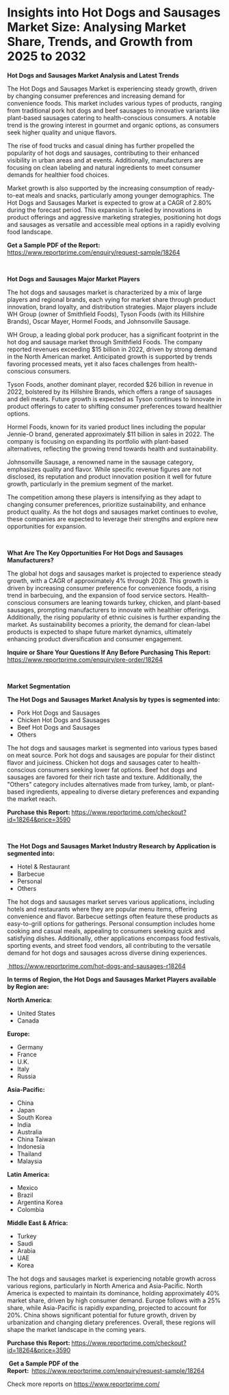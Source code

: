 <p><h1>Insights into Hot Dogs and Sausages Market Size: Analysing Market Share, Trends, and Growth from 2025 to 2032</h1></p><p><strong>Hot Dogs and Sausages Market Analysis and Latest Trends</strong></p>
<p><p>The Hot Dogs and Sausages Market is experiencing steady growth, driven by changing consumer preferences and increasing demand for convenience foods. This market includes various types of products, ranging from traditional pork hot dogs and beef sausages to innovative variants like plant-based sausages catering to health-conscious consumers. A notable trend is the growing interest in gourmet and organic options, as consumers seek higher quality and unique flavors. </p><p>The rise of food trucks and casual dining has further propelled the popularity of hot dogs and sausages, contributing to their enhanced visibility in urban areas and at events. Additionally, manufacturers are focusing on clean labeling and natural ingredients to meet consumer demands for healthier food choices. </p><p>Market growth is also supported by the increasing consumption of ready-to-eat meals and snacks, particularly among younger demographics. The Hot Dogs and Sausages Market is expected to grow at a CAGR of 2.80% during the forecast period. This expansion is fueled by innovations in product offerings and aggressive marketing strategies, positioning hot dogs and sausages as versatile and accessible meal options in a rapidly evolving food landscape.</p></p>
<p><strong>Get a Sample PDF of the Report:&nbsp;</strong> <a href="https://www.reportprime.com/enquiry/request-sample/18264?utm_campaign=3365&utm_medium=2&utm_source=Github&utm_content=ia&utm_term=19032025&utm_id=hot-dogs-and-sausages">https://www.reportprime.com/enquiry/request-sample/18264</a></p>
<p>&nbsp;</p>
<p><strong>Hot Dogs and Sausages Major Market Players</strong></p>
<p><p>The hot dogs and sausages market is characterized by a mix of large players and regional brands, each vying for market share through product innovation, brand loyalty, and distribution strategies. Major players include WH Group (owner of Smithfield Foods), Tyson Foods (with its Hillshire Brands), Oscar Mayer, Hormel Foods, and Johnsonville Sausage. </p><p>WH Group, a leading global pork producer, has a significant footprint in the hot dog and sausage market through Smithfield Foods. The company reported revenues exceeding $15 billion in 2022, driven by strong demand in the North American market. Anticipated growth is supported by trends favoring processed meats, yet it also faces challenges from health-conscious consumers.</p><p>Tyson Foods, another dominant player, recorded $26 billion in revenue in 2022, bolstered by its Hillshire Brands, which offers a range of sausages and deli meats. Future growth is expected as Tyson continues to innovate in product offerings to cater to shifting consumer preferences toward healthier options.</p><p>Hormel Foods, known for its varied product lines including the popular Jennie-O brand, generated approximately $11 billion in sales in 2022. The company is focusing on expanding its portfolio with plant-based alternatives, reflecting the growing trend towards health and sustainability.</p><p>Johnsonville Sausage, a renowned name in the sausage category, emphasizes quality and flavor. While specific revenue figures are not disclosed, its reputation and product innovation position it well for future growth, particularly in the premium segment of the market.</p><p>The competition among these players is intensifying as they adapt to changing consumer preferences, prioritize sustainability, and enhance product quality. As the hot dogs and sausages market continues to evolve, these companies are expected to leverage their strengths and explore new opportunities for expansion.</p></p>
<p>&nbsp;</p>
<p><strong>What Are The Key Opportunities For Hot Dogs and Sausages Manufacturers?</strong></p>
<p><p>The global hot dogs and sausages market is projected to experience steady growth, with a CAGR of approximately 4% through 2028. This growth is driven by increasing consumer preference for convenience foods, a rising trend in barbecuing, and the expansion of food service sectors. Health-conscious consumers are leaning towards turkey, chicken, and plant-based sausages, prompting manufacturers to innovate with healthier offerings. Additionally, the rising popularity of ethnic cuisines is further expanding the market. As sustainability becomes a priority, the demand for clean-label products is expected to shape future market dynamics, ultimately enhancing product diversification and consumer engagement.</p></p>
<p><strong>Inquire or Share Your Questions If Any Before Purchasing This Report:</strong> <a href="https://www.reportprime.com/enquiry/pre-order/18264?utm_campaign=3365&utm_medium=2&utm_source=Github&utm_content=ia&utm_term=19032025&utm_id=hot-dogs-and-sausages">https://www.reportprime.com/enquiry/pre-order/18264</a></p>
<p>&nbsp;</p>
<p><strong>Market Segmentation</strong></p>
<p><strong>The Hot Dogs and Sausages Market Analysis by types is segmented into:</strong></p>
<p><ul><li>Pork Hot Dogs and Sausages</li><li>Chicken Hot Dogs and Sausages</li><li>Beef Hot Dogs and Sausages</li><li>Others</li></ul></p>
<p><p>The hot dogs and sausages market is segmented into various types based on meat source. Pork hot dogs and sausages are popular for their distinct flavor and juiciness. Chicken hot dogs and sausages cater to health-conscious consumers seeking lower fat options. Beef hot dogs and sausages are favored for their rich taste and texture. Additionally, the "Others" category includes alternatives made from turkey, lamb, or plant-based ingredients, appealing to diverse dietary preferences and expanding the market reach.</p></p>
<p><strong>Purchase this Report:&nbsp;</strong><a href="https://www.reportprime.com/checkout?id=18264&price=3590&utm_campaign=3365&utm_medium=2&utm_source=Github&utm_content=ia&utm_term=19032025&utm_id=hot-dogs-and-sausages">https://www.reportprime.com/checkout?id=18264&price=3590</a></p>
<p>&nbsp;</p>
<p><strong>The Hot Dogs and Sausages Market Industry Research by Application is segmented into:</strong></p>
<p><ul><li>Hotel & Restaurant</li><li>Barbecue</li><li>Personal</li><li>Others</li></ul></p>
<p><p>The hot dogs and sausages market serves various applications, including hotels and restaurants where they are popular menu items, offering convenience and flavor. Barbecue settings often feature these products as easy-to-grill options for gatherings. Personal consumption includes home cooking and casual meals, appealing to consumers seeking quick and satisfying dishes. Additionally, other applications encompass food festivals, sporting events, and street food vendors, all contributing to the versatile demand for hot dogs and sausages across diverse dining experiences.</p></p>
<p><a href="https://www.reportprime.com/hot-dogs-and-sausages-r18264?utm_campaign=3365&utm_medium=2&utm_source=Github&utm_content=ia&utm_term=19032025&utm_id=hot-dogs-and-sausages">&nbsp;https://www.reportprime.com/hot-dogs-and-sausages-r18264</a></p>
<p><strong>In terms of Region, the Hot Dogs and Sausages Market Players available by Region are:</strong></p>
<p>
    <p> <strong> North America: </strong>
        <ul>
            <li>United States</li>
            <li>Canada</li>
        </ul>
        </p> 
    <p> <strong> Europe: </strong>
        <ul>
            <li>Germany</li>
            <li>France</li>
            <li>U.K.</li>
            <li>Italy</li>
            <li>Russia</li>
        </ul>
        </p> 
    <p> <strong> Asia-Pacific: </strong>
        <ul>
            <li>China</li>
            <li>Japan</li>
            <li>South Korea</li>
            <li>India</li>
            <li>Australia</li>
            <li>China Taiwan</li>
            <li>Indonesia</li>
            <li>Thailand</li>
            <li>Malaysia</li>
        </ul>
        </p> 
    <p> <strong> Latin America: </strong>
        <ul>
            <li>Mexico</li>
            <li>Brazil</li>
            <li>Argentina Korea</li>
            <li>Colombia</li>
        </ul>
        </p> 
    <p> <strong> Middle East & Africa: </strong>
        <ul>
            <li>Turkey</li>
            <li>Saudi</li>
            <li>Arabia</li>
            <li>UAE</li>
            <li>Korea</li>
        </ul>
    </p>
    </p>
<p><p>The hot dogs and sausages market is experiencing notable growth across various regions, particularly in North America and Asia-Pacific. North America is expected to maintain its dominance, holding approximately 40% market share, driven by high consumer demand. Europe follows with a 25% share, while Asia-Pacific is rapidly expanding, projected to account for 20%. China shows significant potential for future growth, driven by urbanization and changing dietary preferences. Overall, these regions will shape the market landscape in the coming years.</p></p>
<p><strong>Purchase this Report: </strong><a href="https://www.reportprime.com/checkout?id=18264&price=3590&utm_campaign=3365&utm_medium=2&utm_source=Github&utm_content=ia&utm_term=19032025&utm_id=hot-dogs-and-sausages">https://www.reportprime.com/checkout?id=18264&price=3590</a></p>
<p>&nbsp;<strong>Get a Sample PDF of the Report:&nbsp;&nbsp;</strong><a href="https://www.reportprime.com/enquiry/request-sample/18264?utm_campaign=3365&utm_medium=2&utm_source=Github&utm_content=ia&utm_term=19032025&utm_id=hot-dogs-and-sausages">https://www.reportprime.com/enquiry/request-sample/18264</a></p>
<p><strong></strong></p>
<p>Check more reports on <a href="https://www.reportprime.com/?utm_campaign=3365&utm_medium=2&utm_source=Github&utm_content=ia&utm_term=19032025&utm_id=hot-dogs-and-sausages">https://www.reportprime.com/</a></p>